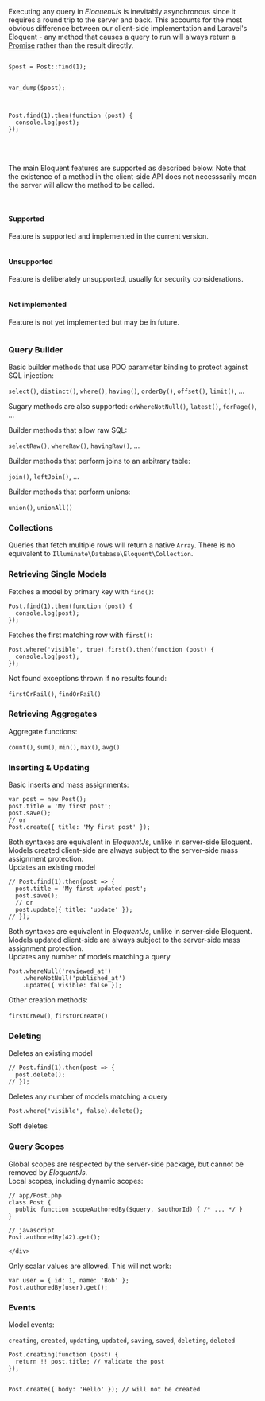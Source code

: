 
Executing any query in *EloquentJs* is inevitably asynchronous since it requires
a round trip to the server and back. This accounts for the most obvious difference
between our client-side implementation and Laravel's Eloquent - any method that causes
a query to run will always return a [Promise](https://developer.mozilla.org/en-US/docs/Web/JavaScript/Reference/Global_Objects/Promise)
rather than the result directly.

<div class="ui two column grid">
  <div class="column">
<pre><code class="language-php">$post = Post::find(1);

var_dump($post);
</code></pre>
  </div>
  <div class="column">
<pre><code class="language-js">Post.find(1).then(function (post) {
  console.log(post);
});
</code></pre>
  </div>
</div>

<br>  
<br>  

The main Eloquent features are supported as described below. Note that the
existence of a method in the client-side API does not necesssarily mean the
server will allow the method to be called.

<br>

<div class="ui basic secondary small segment">
  <div class="ui three column grid">
    <div class="column">
      <h4 class="ui header">
        <i class="green checkmark box icon"></i> Supported
      </h4>
      <p>Feature is supported and implemented in the current version.</p>
    </div>
    <div class="column">
      <h4 class="ui header">
        <i class="red minus square box icon"></i> Unsupported
      </h4>
      <p>Feature is deliberately unsupported, usually for security considerations.</p>
    </div>
    <div class="column">
      <h4 class="ui header">
        <i class="minus square outline box icon"></i> Not implemented
      </h4>
      <p>Feature is not yet implemented but may be in future.</p>
    </div>
  </div>
</div>

### Query Builder

<div class="ui very relaxed celled list">

  <div class="item">
    <i class="green checkmark box icon"></i>
    <div class="content">
      Basic builder methods that use PDO parameter binding to protect against SQL injection:
      <p>
        <code class="small">select()</code>,
        <code class="small">distinct()</code>,
        <code class="small">where()</code>,
        <code class="small">having()</code>,
        <code class="small">orderBy()</code>,
        <code class="small">offset()</code>,
        <code class="small">limit()</code>,
        &hellip;
      </p>
      <p>
        Sugary methods are also supported:
        <code class="small">orWhereNotNull()</code>,
        <code class="small">latest()</code>,
        <code class="small">forPage()</code>,
        &hellip;
      </p>
    </div>
  </div>

  <div class="item">
    <i class="red minus square icon"></i>
    <div class="content">
      Builder methods that allow raw SQL:
      <p>
        <code class="small">selectRaw()</code>,
        <code class="small">whereRaw()</code>,
        <code class="small">havingRaw()</code>,
        &hellip;
      </p>
    </div>
  </div>

  <div class="item">
    <i class="red minus square icon"></i>
    <div class="content">
      Builder methods that perform joins to an arbitrary table:
      <p>
        <code class="small">join()</code>,
        <code class="small">leftJoin()</code>,
        &hellip;
      </p>
    </div>
  </div>

  <div class="item">
    <i class="minus square outline icon"></i>
    <div class="content">
      Builder methods that perform unions:
      <p>
        <code class="small">union()</code>,
        <code class="small">unionAll()</code>
      </p>
    </div>
  </div>

</div>


### Collections

<div class="ui very relaxed celled list">

  <div class="item">
    <i class="minus outline square icon"></i>
    <div class="content">
      Queries that fetch multiple rows will return a native <code class="small">Array</code>.
      There is no equivalent to <code class="small">Illuminate\Database\Eloquent\Collection</code>.
    </div>
  </div>

</div>


### Retrieving Single Models

<div class="ui very relaxed celled list">

  <div class="item">
    <i class="green checkmark box icon"></i>
    <div class="content">
      Fetches a model by primary key with <code class="small">find()</code>:
<pre><code class="language-js">Post.find(1).then(function (post) {
  console.log(post);
});</code></pre>
    </div>
  </div>

  <div class="item">
    <i class="green checkmark box icon"></i>
    <div class="content">
      Fetches the first matching row with <code class="small">first()</code>:
<pre><code class="language-js">Post.where('visible', true).first().then(function (post) {
  console.log(post);
});</code></pre>
    </div>
  </div>

  <div class="item">
    <i class="green checkmark box icon"></i>
    <div class="content">
      Not found exceptions thrown if no results found:
      <p>
        <code class="small">firstOrFail()</code>,
        <code class="small">findOrFail()</code>
      </p>
    </div>
  </div>

</div>

### Retrieving Aggregates

<div class="ui very relaxed celled list">

  <div class="item">
    <i class="minus outline square icon"></i>
    <div class="content">
      Aggregate functions:
      <p>
        <code class="small">count()</code>,
        <code class="small">sum()</code>,
        <code class="small">min()</code>,
        <code class="small">max()</code>,
        <code class="small">avg()</code>
      </p>
    </div>
  </div>

</div>


### Inserting & Updating

<div class="ui very relaxed celled list">

  <div class="item">
    <i class="green checkmark box icon"></i>
    <div class="content">
      Basic inserts and mass assignments:
<pre><code class="language-js">var post = new Post();
post.title = 'My first post';
post.save();
// or
Post.create({ title: 'My first post' });</code></pre>
      <div class="small ui basic secondary segment">
        Both syntaxes are equivalent in <em>EloquentJs</em>, unlike in server-side Eloquent.
        <br>
        Models created client-side are always subject to the server-side mass assignment protection.
      </div>
    </div>
  </div>

  <div class="item">
    <i class="green checkmark box icon"></i>
    <div class="content">
      Updates an existing model
<pre><code class="language-js">// Post.find(1).then(post => {
  post.title = 'My first updated post';
  post.save();
  // or
  post.update({ title: 'update' });
// });</code></pre>
      <div class="small ui basic secondary segment">
        Both syntaxes are equivalent in <em>EloquentJs</em>, unlike in server-side Eloquent.
        <br>
        Models updated client-side are always subject to the server-side mass assignment protection.
      </div>
    </div>
  </div>

  <div class="item">
    <i class="green checkmark box icon"></i>
    <div class="content">
      Updates any number of models matching a query
<pre><code class="language-js">Post.whereNull('reviewed_at')
    .whereNotNull('published_at')
    .update({ visible: false });</code></pre>
    </div>
  </div>

  <div class="item">
    <i class="minus square outline icon"></i>
    <div class="content">
      Other creation methods:
      <p>
        <code class="small">firstOrNew()</code>,
        <code class="small">firstOrCreate()</code>
      </p>
    </div>
  </div>

</div>


### Deleting

<div class="ui very relaxed celled list">

  <div class="item">
    <i class="green checkmark box icon"></i>
    <div class="content">
      Deletes an existing model
<pre><code class="language-js">// Post.find(1).then(post => {
  post.delete();
// });</code></pre>
    </div>
  </div>

  <div class="item">
    <i class="green checkmark box icon"></i>
    <div class="content">
      Deletes any number of models matching a query
<pre><code class="language-js">Post.where('visible', false).delete();</code></pre>
    </div>
  </div>

  <div class="item">
    <i class="minus outline square icon"></i>
    <div class="content">
      Soft deletes
    </div>
  </div>

</div>


### Query Scopes

<div class="ui very relaxed celled list">

  <div class="item">
    <i class="minus outline square icon"></i>
    <div class="content">
      Global scopes are respected by the server-side package, but
      cannot be removed by <em>EloquentJs</em>.
    </div>
  </div>

  <div class="item">
    <i class="green checkmark box icon"></i>
    <div class="content">
      Local scopes, including dynamic scopes:

<pre><code class="language-php">// app/Post.php
class Post {
  public function scopeAuthoredBy($query, $authorId) { /* ... */ }
}</code></pre>

<pre><code class="language-js">// javascript
Post.authoredBy(42).get();</code></pre>
    </div>
  </div>

</div>

<div class="ui basic secondary segment">
  <i class="info circle icon"></i>
  Only scalar values are allowed. This will not work:

<pre><code class="language-js">var user = { id: 1, name: 'Bob' };
Post.authoredBy(user).get();</code></pre>

</div>

### Events

<div class="ui very relaxed celled list">

  <div class="item">
    <i class="green checkmark box icon"></i>
    <div class="content">
      Model events:
      <p>
        <code class="small">creating</code>,
        <code class="small">created</code>,
        <code class="small">updating</code>,
        <code class="small">updated</code>,
        <code class="small">saving</code>,
        <code class="small">saved</code>,
        <code class="small">deleting</code>,
        <code class="small">deleted</code>
      </p>
<pre><code class="language-js">Post.creating(function (post) {
  return !! post.title; // validate the post
});

Post.create({ body: 'Hello' }); // will not be created</code></pre>
    </div>
  </div>

</div>
